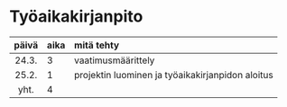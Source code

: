 # Työaikakirjanpito

| päivä | aika | mitä tehty  |
| :----:|:-----| :-----|
| 24.3. | 3    | vaatimusmäärittely |
| 25.2. | 1    | projektin luominen ja työaikakirjanpidon aloitus |
| yht.  | 4   | | 
